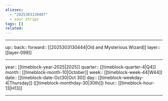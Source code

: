 ```yaml
---
aliases:
  - "2025303130407"
  - sour strips
tags: []
related:
---
```




***

up:: 
back:: 
forward:: [[2025303130444|Old and Mysterious Wizard]]
layer:: [[layer-099]]

***

year:: [[timeblock-year-2025|2025]]
quarter:: [[timeblock-quarter-4|Q4]]
month:: [[timeblock-month-10|October]]
week:: [[timeblock-week-44|W44]]
date:: [[timeblock-date-Oct30|Oct 30]]
day:: [[timeblock-weekday-4|Thursday]] ([[timeblock-monthday-30|30th]])
hour:: [[timeblock-hour-13|H13]]

***
